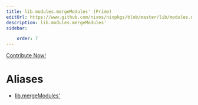 ```yaml
---
title: lib.modules.mergeModules' (Prime)
editUrl: https://www.github.com/nixos/nixpkgs/blob/master/lib/modules.nix#L547C19
description: lib.modules.mergeModules'
sidebar:

    order: 7
---
```


<a href="https://www.github.com/nixos/nixpkgs/blob/master/lib/modules.nix#L547C19">Contribute Now!</a>


# Aliases

- [lib.mergeModules'](reference/lib/lib-mergeModules' (Prime))


